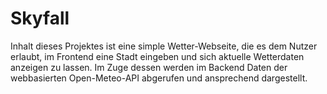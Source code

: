 # Skyfall

Inhalt dieses Projektes ist eine simple Wetter-Webseite, die es dem Nutzer erlaubt, im Frontend eine Stadt eingeben und sich aktuelle Wetterdaten anzeigen zu lassen. Im Zuge dessen werden im Backend Daten der webbasierten Open-Meteo-API abgerufen und ansprechend dargestellt.
